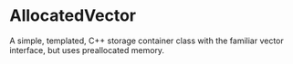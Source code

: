 # AllocatedVector
A simple, templated, C++ storage container class with the familiar vector interface, but uses preallocated memory. 
